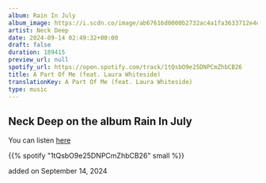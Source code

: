 ```yaml
---
album: Rain In July
album_image: https://i.scdn.co/image/ab67616d0000b2732ac4a1fa3633712e4e5affe2
artist: Neck Deep
date: 2024-09-14 02:49:32+00:00
draft: false
duration: 189415
preview_url: null
spotify_url: https://open.spotify.com/track/1tQsbO9e25DNPCmZhbCB26
title: A Part Of Me (feat. Laura Whiteside)
translationKey: A Part Of Me (feat. Laura Whiteside)
type: music
---
```


## Neck Deep on the album Rain In July

You can listen [here](https://open.spotify.com/track/1tQsbO9e25DNPCmZhbCB26)

{{% spotify "1tQsbO9e25DNPCmZhbCB26" small %}}

added on September 14, 2024